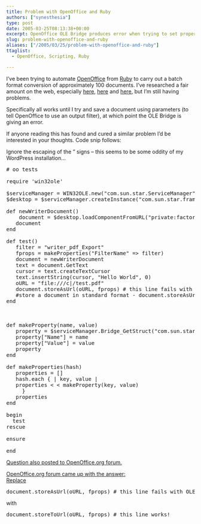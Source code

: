 ```yaml
---
title: Problem with OpenOffice and Ruby
authors: ["synesthesia"]
type: post
date: 2005-03-25T08:13:38+00:00
excerpt: OpenOffice OLE Bridge produces error when trying to set properties from Ruby
slug: problem-with-openoffice-and-ruby 
aliases: ["/2005/03/25/problem-with-openoffice-and-ruby"]
ttaglist:
  - OpenOffice, Scripting, Ruby

---
```

I&#8217;ve been trying to automate [OpenOffice][1] from [Ruby][2] to carry out a batch format conversion of approximately 100 documents. I&#8217;ve researched a fair amount on the web, especially [here][3], [here][4] and [here][5], but I&#8217;m still having problems.

Specifically all works until I try and save a document using parameters (to tell OpenOffice to use an output filter), at which point the OLE Bridge is giving an error. 

If anyone reading this has found and cured a similar problem I&#8217;d be interested in your thoughts. Code snip follows:
  
<!--more-->


  
Ignore the escaping of the &#8221; signs &#8211; this seems to be some oddity of my WordPress installation&#8230;

<pre># oo tests

require 'win32ole'

$serviceManager = WIN32OLE.new("com.sun.star.ServiceManager")
$desktop = $serviceManager.createInstance("com.sun.star.frame.Desktop")

def newWriterDocument()
    document = $desktop.loadComponentFromURL("private:factory/swriter", "_blank", 0, [])
   document
end

def test()
   filter = "writer_pdf_Export"
   fprops = makeProperties("FilterName" => filter)
   document = newWriterDocument
   text = document.GetText
   cursor = text.createTextCursor
   text.insertString(cursor, "Hello World", 0)
   oURL = "file:///c|/test.pdf"
   document.storeAsUrl(oURL, fprops) # this line fails with OLE error
   #store a document in standard format - document.storeAsUrl(oURL, []) - works
end



def makeProperty(name, value)
   property = $serviceManager.Bridge_GetStruct("com.sun.star.beans.PropertyValue")
   property["Name"] = name
   property["Value"] = value
   property
end
   
def makeProperties(hash)
   properties = []
   hash.each { | key, value |
   properties &lt; &lt; makeProperty(key, value)
     }
   properties
end

begin
  test
rescue

ensure

end
</pre>

<ins datetime="2005-03-29T19:00:46-01:00">Question also <a href="https://www.oooforum.org/forum/viewtopic.phtml?t=18607">posted</a> to OpenOffice.org forum.</ins>

<ins datetime="2005-03-29T22:16:16-01:00">OpenOffice.org forum came up with the answer:<br /> Replace </p> 


  <pre>document.storeAsUrl(oURL, fprops) # this line fails with OLE error</pre>



  <p>
    with
  </p>



  <pre>document.storeToUrl(oURL, fprops) # this line works!</pre>



  <p>
    </ins>
  </p>

 [1]: https://www.openoffice.org/
 [2]: https://www.ruby-lang.org/
 [3]: https://www.rubygarden.org/ruby/ruby?OpenOffice
 [4]: https://www.oooforum.org/forum/viewtopic.phtml?t=3510
 [5]: https://www.oooforum.org/forum/viewtopic.phtml?t=9815